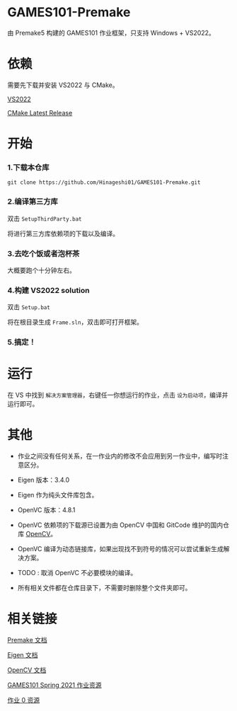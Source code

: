 # GAMES101-Premake
由 Premake5 构建的 GAMES101 作业框架，只支持 Windows + VS2022。

# 依赖
需要先下载并安装 VS2022 与 CMake。

[VS2022](https://visualstudio.microsoft.com/zh-hans/downloads/)

[CMake Latest Release](https://cmake.org/download/)

# 开始
### 1.下载本仓库
`git clone https://github.com/Hinageshi01/GAMES101-Premake.git`

### 2.编译第三方库
双击 `SetupThirdParty.bat`

将进行第三方库依赖项的下载以及编译。

### 3.去吃个饭或者泡杯茶
大概要跑个十分钟左右。

### 4.构建 VS2022 solution
双击 `Setup.bat`

将在根目录生成 `Frame.sln`，双击即可打开框架。

### 5.搞定！

# 运行
在 VS 中找到 `解决方案管理器`，右键任一你想运行的作业，点击 `设为启动项`，编译并运行即可。

# 其他
- 作业之间没有任何关系，在一作业内的修改不会应用到另一作业中，编写时注意区分。

- Eigen 版本：3.4.0
- Eigen 作为纯头文件库包含。

- OpenVC 版本：4.8.1
- OpenVC 依赖项的下载源已设置为由 OpenCV 中国和 GitCode 维护的国内仓库 [OpenCV](https://gitcode.net/opencv/opencv)。
- OpenVC 编译为动态链接库，如果出现找不到符号的情况可以尝试重新生成解决方案。
- TODO : 取消 OpenVC 不必要模块的编译。
- 所有相关文件都在仓库目录下，不需要时删除整个文件夹即可。

# 相关链接
[Premake 文档](https://premake.github.io/)

[Eigen 文档](https://eigen.tuxfamily.org/dox/)

[OpenCV 文档](https://docs.opencv.org/4.8.0/index.html)

[GAMES101 Spring 2021 作业资源](https://games-cn.org/forums/topic/s2021-games101-zuoyehuizong/)

[作业 0 资源](https://github.com/slicol/Games101-Homework-Win)

